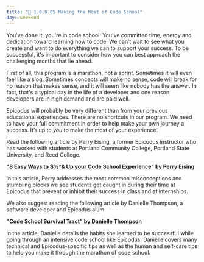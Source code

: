```yaml
---
title: "📓 1.0.0.05 Making the Most of Code School"
day: weekend
---
```


You've done it, you're in code school! You've committed time, energy and dedication toward learning how to code. We can’t wait to see what you create and want to do everything we can to support your success. To be successful, it's important to consider how you can best approach the challenging months that lie ahead.

First of all, this program is a marathon, not a sprint. Sometimes it will even feel like a slog. Sometimes concepts will make no sense, code will break for no reason that makes sense, and it will seem like nobody has the answer. In fact, that's a typical day in the life of a developer and one reason developers are in high demand and are paid well.

Epicodus will probably be very different than from your previous educational experiences. There are no shortcuts in our program. We need to have your full commitment in order to help make your own journey a success. It’s up to _you_ to make the most of your experience!

Read the following article by Perry Eising, a former Epicodus instructor who has worked with students at Portland Community College, Portland State University, and Reed College. 

**<span class="glyphicon glyphicon-link"></span> ["8 Easy Ways to $%^& Up your Code School Experience" by Perry Eising](https://www.linkedin.com/pulse/8-easy-ways-up-your-code-school-experience-perry-eising)**

In this article, Perry addresses the most common misconceptions and stumbling blocks we see students get caught in during their time at Epicodus that prevent or inhibit their success in class and at internships.

We also suggest reading the following article by Danielle Thompson, a software developer and Epicodus alum. 

**<span class="glyphicon glyphicon-link"></span> ["Code School Survival Tract" by Danielle Thompson](https://danitcodes.medium.com/code-school-survival-tract-9930cab2f9a8)**

In the article, Danielle details the habits she learned to be successful while going through an intensive code school like Epicodus. Danielle covers many technical and Epicodus-specific tips as well as the human and self-care tips to help you make it through the marathon of code school.
